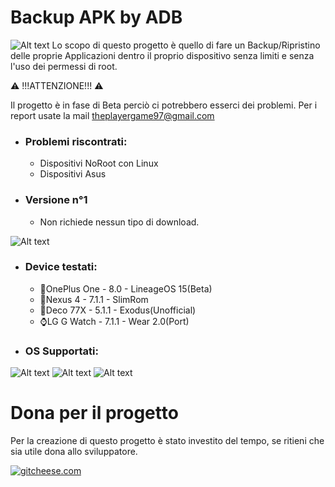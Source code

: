 # Backup APK by ADB

![Alt text](https://raw.githubusercontent.com/Fast0n/Backup_APK/master/version_v1/img/1.png?raw=true "Splashscreen")
Lo scopo di questo progetto è quello di fare un Backup/Ripristino delle proprie Applicazioni dentro il proprio dispositivo senza limiti e senza l'uso dei permessi di root. 

⚠ !!!ATTENZIONE!!! ⚠

Il progetto è in fase di Beta perciò ci potrebbero esserci dei problemi.
Per i report usate la mail theplayergame97@gmail.com

* ### Problemi riscontrati: ###
	* Dispositivi NoRoot con Linux
	* Dispositivi Asus

* ### Versione n°1 ###
  * Non richiede nessun tipo di download.

![Alt text](https://raw.githubusercontent.com/Fast0n/Backup_APK/master/version_v1/img/2.png?raw=true "Avvio script, Avvio Backup")

* ### Device testati: ###
	* 📱OnePlus One - 8.0 - LineageOS 15(Beta)
	* 📱Nexus 4 - 7.1.1 - SlimRom
	* 📱Deco 77X - 5.1.1 - Exodus(Unofficial)
	* ⌚️LG G Watch - 7.1.1 - Wear 2.0(Port)


* ### OS Supportati: ###
![Alt text](https://raw.githubusercontent.com/Fast0n/Backup_APK/master/os_support/linux.png?raw=true "linux") ![Alt text](https://raw.githubusercontent.com/Fast0n/Backup_APK/master/os_support/osx.png?raw=true "mac") ![Alt text](https://raw.githubusercontent.com/Fast0n/Backup_APK/master/os_support/windows.png?raw=true "windows")

# Dona per il progetto
Per la creazione di questo progetto è stato investito del tempo, se ritieni che sia utile dona allo sviluppatore.


[![gitcheese.com](https://s3.amazonaws.com/gitcheese-ui-master/images/badge.svg)](https://www.gitcheese.com/donate/users/5260133/repos/97053870)
